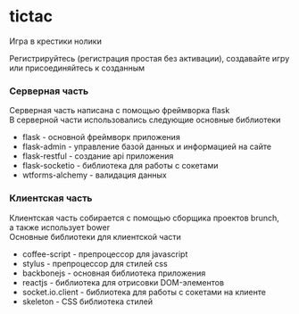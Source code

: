 # tictac #

Игра в крестики нолики

Регистрируйтесь (регистрация простая без активации), 
создавайте игру или присоединяйтесь к созданным

### Серверная часть ###

 Серверная часть написана с помощью фреймворка flask  
 В серверной части использовались следующие основные библиотеки

* flask - основной фреймворк приложения
* flask-admin - управление базой данных и информацией на сайте
* flask-restful - создание api приложения
* flask-socketio - библиотека для работы с сокетами
* wtforms-alchemy - валидация данных  


### Клиентская часть ###

Клиентская часть собирается с помощью сборщика проектов brunch,  
а также использует bower  
Основные библиотеки для клиентской части

* coffee-script - препроцессор для javascript
* stylus - препроцессор для стилей css
* backbonejs - основная библиотека приложения
* reactjs - библиотека для отрисовки DOM-элементов
* socket.io.client - библиотека для работы с сокетами на клиенте
* skeleton - CSS библиотека стилей
